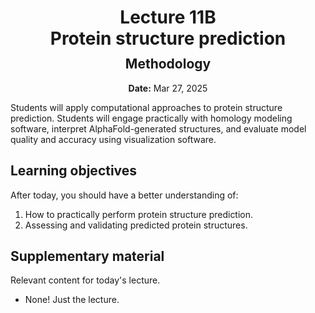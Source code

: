 <h1 style="margin-bottom: 0.4em; text-align: center;">
    <b>Lecture 11B</b><br>
    Protein structure prediction
</h1>
<h2 style="margin-top: 0.0em; text-align: center;">
    Methodology
</h2>
<p style="text-align: center;">
    <b>Date:</b> Mar 27, 2025
</p>

Students will apply computational approaches to protein structure prediction.
Students will engage practically with homology modeling software, interpret AlphaFold-generated structures, and evaluate model quality and accuracy using visualization software.

## Learning objectives

After today, you should have a better understanding of:

1.  How to practically perform protein structure prediction.
2.  Assessing and validating predicted protein structures.

## Supplementary material

Relevant content for today's lecture.

-   None! Just the lecture.

<!-- ## Presentation

-   **View:** [slides.com/aalexmmaldonado/biosc1540-l11b](https://slides.com/aalexmmaldonado/biosc1540-l11b)
-   **Live link:** [slides.com/d/nZdKKIA/live](https://slides.com/d/nZdKKIA/live)
-   **Download:** [biosc1540-l11b.pdf](/lectures/11B/biosc1540-l11b.pdf)

<iframe src="https://slides.com/aalexmmaldonado/biosc1540-l11b/embed?byline=hidden&share=hidden" width="100%" height="600" title="BIOSC 1540: Lecture 11B" scrolling="no" frameborder="0" webkitallowfullscreen mozallowfullscreen allowfullscreen></iframe>

Performing Homology Modeling

    Practical session with SWISS-MODEL or related tools.

Working with AlphaFold Predictions

    Accessing predicted structures from AlphaFold databases.

Visual Analysis and Validation

    Using PyMOL to align, compare, and analyze predicted structures.
    Evaluating structural reliability and accuracy.

Hands-on Activity

    Predicting a protein structure from an amino acid sequence using homology modeling.
    Analysis and critical assessment of the predicted structures.

-->
